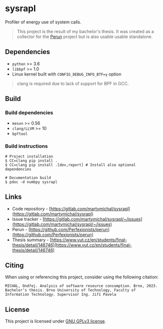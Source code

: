 # sysrapl

Profiler of energy use of system calls.

> This project is the result of my bachelor's thesis. It was created as a collector for the [Perun](https://github.com/Perfexionists/perun)
> project but is also usable usable standalone.

## Dependencies

- `python` >= 3.6
- `libbpf` >= 1.0
- Linux kernel built with `CONFIG_DEBUG_INFO_BTF=y` option

> clang is required due to lack of support for BPF in GCC.

## Build

### Build dependencies

- `meson` >= 0.56
- `clang/LLVM` >= 10
- `bpftool`

### Build instructions

```shell
# Project installation
$ CC=clang pip install .
$ CC=clang pip install .[dev,report] # Install also optional dependencies

# Documentation build
$ pdoc -d numbpy sysrapl
```

## Links

- Code repository - [https://gitlab.com/martymichal/sysrapl](https://gitlab.com/martymichal/sysrapl)
- Issue tracker - [https://gitlab.com/martymichal/sysrapl/~/issues](https://gitlab.com/martymichal/sysrapl/~/issues)
- Perun - [https://github.com/Perfexionists/perun](https://github.com/Perfexionists/perun)
- Thesis summary - [https://www.vut.cz/en/students/final-thesis/detail/146746](https://www.vut.cz/en/students/final-thesis/detail/146746)

## Citing

When using or referencing this project, consider using the following citation:

```
MÍCHAL, Ondřej. Analysis of software resource consumption. Brno, 2023. Bachelor’s thesis. Brno University of Technology, Faculty of Information Technology. Supervisor Ing. Jiří Pavela
```

## License

This project is licensed under [GNU GPLv3 license](./COPYING).
